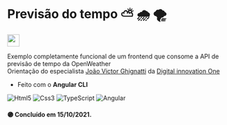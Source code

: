 # Previsão do tempo ⛅ 🌧️ 🌪️
<img src ="https://openweathermap.org/themes/openweathermap/assets/img/logo_white_cropped.png" width="auto" height="28px">

Exemplo completamente funcional de um frontend que consome a API de previsão de tempo da OpenWeather   
Orientação do especialista [João Victor Ghignatti](https://www.linkedin.com/in/joaoghignatti/) da [Digital innovation One](https://web.dio.me/)

- Feito com o __Angular CLI__ 

![Html5](https://img.shields.io/badge/HTML5-E34F26?style=for-the-badge&logo=html5&logoColor=white)
![Css3](https://img.shields.io/badge/CSS3-1572B6?style=for-the-badge&logo=css3&logoColor=white)
![TypeScript](https://img.shields.io/badge/TypeScript-007ACC?style=for-the-badge&logo=typescript&logoColor=white)
![Angular](https://img.shields.io/badge/Angular-DD0031?style=for-the-badge&logo=angular&logoColor=white)

#### :purple_circle: Concluído em 15/10/2021.

